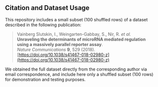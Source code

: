 ## Citation and Dataset Usage

This repository includes a small subset (100 shuffled rows) of a dataset described in the following publication:

> Vainberg Slutskin, I., Weingarten-Gabbay, S., Nir, R. *et al.*  
> **Unraveling the determinants of microRNA mediated regulation using a massively parallel reporter assay**.  
> *Nature Communications* **9**, 529 (2018). [https://doi.org/10.1038/s41467-018-02980-z](https://doi.org/10.1038/s41467-018-02980-z)

We obtained the full dataset directly from the corresponding author via email correspondence, and include here only a shuffled subset (100 rows) for demonstration and testing purposes.
